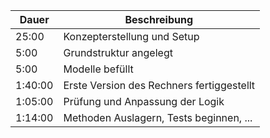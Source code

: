 | Dauer | Beschreibung |
|---|---|
| 25:00 | Konzepterstellung und Setup |
|  5:00 | Grundstruktur angelegt |
|  5:00 | Modelle befüllt |
|  1:40:00 | Erste Version des Rechners fertiggestellt |
|  1:05:00 | Prüfung und Anpassung der Logik |
|  1:14:00 | Methoden Auslagern, Tests beginnen, ... |
